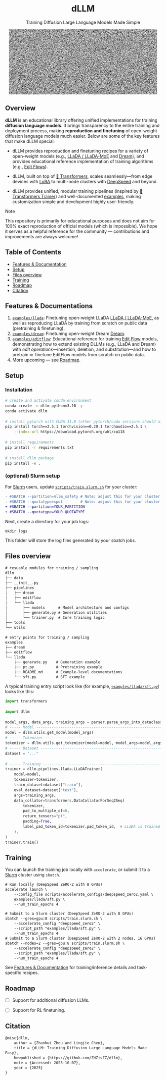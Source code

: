 <h1 align="center">dLLM</h1>

<p align="center">
Training Diffusion Large Language Models Made Simple
</p>

<p align="center">
<img
  src="assets/logo.gif"
  alt="dLLM logo">
</p>


## Overview
**dLLM** is an educational library offering unified implementations for training **diffusion language models**. It brings transparency to the entire training and deployment process, making **reproduction and finetuning** of open-weight diffusion language models much easier. Below are some of the key features that make dLLM special:

- dLLM provides reproduction and finetuning recipes for a variety of open-weight models (e.g., [LLaDA / LLaDA-MoE](https://arxiv.org/abs/2502.09992) and [Dream](https://arxiv.org/abs/2508.15487)), and provides educational reference implementation of training algorithms (e.g., [Edit Flows](https://arxiv.org/abs/2506.09018)).

- dLLM, built on top of [🤗 Transformers](https://github.com/huggingface/transformers), scales seamlessly—from edge devices with [LoRA](https://github.com/huggingface/peft) to multi-node clusters with [DeepSpeed](https://github.com/deepspeedai/DeepSpeed) and beyond.

- dLLM provides unified, modular training pipelines (inspired by [🤗 Transformers Trainer](https://github.com/huggingface/transformers/blob/main/src/transformers/trainer.py)) and well-documented [examples](/examples/), making customization simple and development highly user-friendly.

> [!NOTE]
> This repository is primarily for educational purposes and does not aim for 100% exact reproduction of official models (which is impossible). We hope it serves as a helpful reference for the community — contributions and improvements are always welcome!


## Table of Contents
<!-- - [Overview](#overview) -->
- [Features & Documentation](#features--documentations)
- [Setup](#setup)
  <!-- - [Installation](#installation)
  - [(optional) Slurm setup](#optional-slurm-setup) -->
- [Files overview](#files-overview)
- [Training](#training)
- [Roadmap](#roadmap)
- [Citation](#citation)


## Features & Documentations

1. [`examples/llada`](/examples/llada): Finetuning open-weight LLaDA [LLaDA / LLaDA-MoE](https://arxiv.org/abs/2502.09992), as well as reproducing LLaDA by training from scratch on public data (pretraining & finetuning).
2. [`examples/dream`](/examples/dream): Finetuning open-weight Dream [Dream](https://arxiv.org/abs/2508.15487).
3. [`examples/editflow`](/examples/editflow): Educational reference for training [Edit Flow](https://arxiv.org/abs/2506.09018) models, demonstrating how to extend existing DLLMs (e.g., LLaDA and Dream) with *edit operations*—insertion, deletion, and substitution—and how to pretrain or finetune EditFlow models from scratch on public data.
4. More upcoming — see [Roadmap](#roadmap).


## Setup
### Installation
```bash
# create and activate conda environment
conda create -n dllm python=3.10 -y
conda activate dllm

# install pytorch with CUDA 11.8 (other pytorch/cuda versions should also work)
pip install torch==2.5.1 torchvision==0.20.1 torchaudio==2.5.1 \
    --index-url https://download.pytorch.org/whl/cu118

# install requirements
pip install -r requirements.txt

# install dllm package
pip install -e .
```
### (optional) Slurm setup
For [Slurm](https://slurm.schedmd.com/) users, update [`scripts/train.slurm.sh`](/scripts/train.slurm.sh) for your cluster:
```diff
- #SBATCH --partition=mllm_safety # Note: adjust this for your cluster
- #SBATCH --quotatype=spot        # Note: adjust this for your cluster
+ #SBATCH --partition=YOUR_PARTITION
+ #SBATCH --quotatype=YOUR_QUOTATYPE
```
Next, create a directory for your job logs:
```shell
mkdir logs
```
This folder will store the log files generated by your sbatch jobs.

## Files overview
```
# resuable modules for training / sampling
dllm
├── data
├── __init__.py
├── pipelines
│   ├── dream
│   ├── editflow
│   └── llada
│       ├── models      # Model architecture and configs 
│       ├── generate.py # Generation utilities
│       └── trainer.py  # Core training logic
├── tools
└── utils

# entry points for training / sampling
examples
├── dream
├── editflow
└── llada
    ├── generate.py    # Generation example
    ├── pt.py          # Pretraining example
    ├── README.md      # Example-level documentations
    └── sft.py         # SFT example
```

A typical training entry script look like (for example, [`examples/llada/sft.py`](/examples/llada/sft.py)) looks like this:
```python
import transformers

import dllm

model_args, data_args, training_args = parser.parse_args_into_dataclasses()
# ----- Model ------------------------------------------------------------------
model = dllm.utils.get_model(model_args)
# ----- Tokenizer --------------------------------------------------------------
tokenizer = dllm.utils.get_tokenizer(model=model, model_args=model_args)
# ----- Dataset ----------------------------------------------------------------
dataset = "..."

# ----- Training --------------------------------------------------------------
trainer = dllm.pipelines.llada.LLaDATrainer(
    model=model,
    tokenizer=tokenizer,
    train_dataset=dataset["train"],
    eval_dataset=dataset["test"],
    args=training_args,
    data_collator=transformers.DataCollatorForSeq2Seq(
        tokenizer,
        pad_to_multiple_of=8,
        return_tensors="pt",
        padding=True,
        label_pad_token_id=tokenizer.pad_token_id,  # LLaDA is trained on padding <eos_token>
    ),
)
trainer.train()
```

## Training
You can launch the training job locally with `accelerate`, or submit it to a [Slurm](https://slurm.schedmd.com/) cluster using `sbatch`.
```shell
# Run locally (DeepSpeed ZeRO-2 with 8 GPUs)
accelerate launch \
    --config_file scripts/accelerate_configs/deepspeed_zero2.yaml \
    examples/llada/sft.py \
    --num_train_epochs 4
```
```shell
# Submit to a Slurm cluster (DeepSpeed ZeRO-2 with 8 GPUs)
sbatch --gres=gpu:8 scripts/train.slurm.sh \
    --accelerate_config "deepspeed_zero2" \
    --script_path "examples/llada/sft.py" \
    --num_train_epochs 4
# Submit to a Slurm cluster (DeepSpeed ZeRO-2 with 2 nodes, 16 GPUs)
sbatch --nodes=2 --gres=gpu:8 scripts/train.slurm.sh \
    --accelerate_config "deepspeed_zero2" \
    --script_path "examples/llada/sft.py" \
    --num_train_epochs 4
```
See [Features & Documentation](#features--documentations) for training/inference details and task-specific recipes.


<!-- ## Quick Start

<details>
<summary>LLaDA / LLaDA-MoE: SFT and Sampling</summary>

### `SFT`
Basic usage of [`LLaDATrainer`](https://github.com/ZHZisZZ/dllm/blob/main/dllm/pipelines/llada/trainer.py#L12). See [`examples/llada/sft.py`](https://github.com/ZHZisZZ/dllm/blob/main/examples/llada/sft.py) for a complete example.
```python
import transformers

import dllm

model_args, data_args, training_args = parser.parse_args_into_dataclasses()
model = dllm.utils.get_model(model_args, training_args)
tokenizer = dllm.utils.get_tokenizer(model_args, model)
dataset = "..."

# ----- Training --------------------------------------------------------------
trainer = dllm.pipelines.llada.LLaDATrainer(
    model=model,
    tokenizer=tokenizer,
    train_dataset=dataset["train"],
    eval_dataset=dataset["test"],
    args=training_args,
    data_collator=transformers.DataCollatorForSeq2Seq(
        tokenizer, 
        pad_to_multiple_of=8, 
        return_tensors="pt", 
        padding=True,
        label_pad_token_id=tokenizer.pad_token_id, # LLaDA is trained on padding <eos_token>
    )
)
trainer.train()
```

> **Notes (LLaDA-MoE only):**  
> For MoE checkpoints, overwrite `config.json` with the following `model_type` and `auto_map`:  
> ```json
> {
>   "model_type": "lladamoe",
>   "auto_map": {
>     "AutoConfig": "configuration_lladamoe.LLaDAMoEConfig",
>     "AutoModel": "modeling_lladamoe.LLaDAMoEModelLM",
>     "AutoModelForCausalLM": "modeling_lladamoe.LLaDAMoEModelLM",
>   }
> }
> ```


### `Sampling`
See [`examples/llada/generate.py`](https://github.com/ZHZisZZ/dllm/blob/main/examples/llada/generate.py) for a complete example of batch sampling (continuation and infilling).

</details>

<details>
<summary>Dream: SFT and Sampling</summary>

### `SFT`

Basic usage of [`DreamTrainer`](https://github.com/ZHZisZZ/dllm/blob/main/dllm/pipelines/dream/trainer.py#L39). See [`examples/dream/sft.py`](https://github.com/ZHZisZZ/dllm/blob/main/examples/dream/sft.py) for a complete example.
```python
import transformers

import dllm

model_args, data_args, training_args = parser.parse_args_into_dataclasses()
model = dllm.utils.get_model(model_args, training_args)
tokenizer = dllm.utils.get_tokenizer(model_args, model)
dataset = "..."

# ----- Training --------------------------------------------------------------
trainer = dllm.pipelines.dream.DreamTrainer(
    model=model,
    tokenizer=tokenizer,
    train_dataset=dataset["train"],
    eval_dataset=dataset["test"],
    args=training_args,
    data_collator=transformers.DataCollatorForSeq2Seq(
        tokenizer, 
        pad_to_multiple_of=8, 
        return_tensors="pt", 
        padding=True,
        label_pad_token_id=-100 # padding tokens do not count in loss
    )
)
trainer.train()
```


### `Sampling`
See [`examples/dream/generate.py`](https://github.com/ZHZisZZ/dllm/blob/main/examples/dream/generate.py) for a complete example of batch sampling (continuation and infilling).

</details> -->


## Roadmap

- [ ] Support for additional diffusion LLMs.  

- [ ] Support for RL finetuning.


## Citation
```
@misc{dllm,
    author = {Zhanhui Zhou and Lingjie Chen},
    title = {dLLM: Training Diffusion Large Language Models Made Easy},
    howpublished = {https://github.com/ZHZisZZ/dllm},
    note = {Accessed: 2025-10-07},
    year = {2025}
}
```
